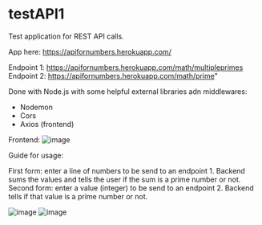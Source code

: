 # testAPI1
Test application for REST API calls.

App here: https://apifornumbers.herokuapp.com/

Endpoint 1: https://apifornumbers.herokuapp.com/math/multipleprimes  
Endpoint 2: https://apifornumbers.herokuapp.com/math/prime" 

Done with Node.js with some helpful external libraries adn middlewares:
- Nodemon
- Cors
- Axios (frontend)

Frontend:
![image](https://user-images.githubusercontent.com/59486096/155557416-691f4bcd-b6d1-445d-9df6-9868e5b96964.png)


Guide for usage:

First form: enter a line of numbers to be send to an endpoint 1. Backend sums the values and tells the user if the sum is a prime number or not.
Second form: enter a value (integer) to be send to an endpoint 2. Backend tells if that value is a prime number or not.

![image](https://user-images.githubusercontent.com/59486096/155558436-6ed47535-6435-4538-a516-a5b71a29c6cc.png)
![image](https://user-images.githubusercontent.com/59486096/155558568-ba920ca8-e344-48f2-8755-ee0d46b55fa2.png)

